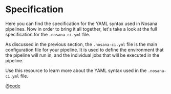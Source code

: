# Specification

Here you can find the specification for the YAML syntax used in Nosana pipelines.
Now in order to bring it all together, let's take a look at the full specification for the `.nosana-ci.yml` file.

As discussed in the previous section, the `.nosana-ci.yml` file is the main configuration file for your pipeline.
It is used to define the environment that the pipeline will run in, and the individual jobs that will be executed in the pipeline.

Use this resource to learn more about the YAML syntax used in the `.nosana-ci.yml` file.

@[code](./spec.yml)
